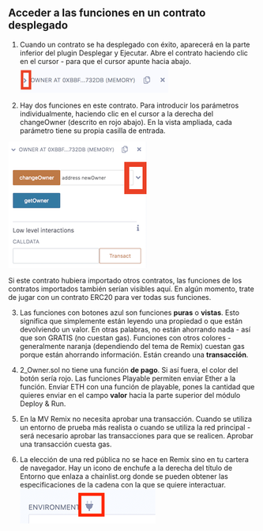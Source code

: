 ## Acceder a las funciones en un contrato desplegado

1. Cuando un contrato se ha desplegado con éxito, aparecerá en la parte inferior del plugin Desplegar y Ejecutar. Abre el contrato haciendo clic en el cursor - para que el cursor apunte hacia abajo.
  ![desplegar contrato](https://raw.githubusercontent.com/ethereum/remix-workshops/master/Basics/interacting/images/instance.png "contrato desplegado")

2. Hay dos funciones en este contrato.  Para introducir los parámetros individualmente, haciendo clic en el cursor a la derecha del changeOwner (descrito en rojo abajo). En la vista ampliada, cada parámetro tiene su propia casilla de entrada.

![Desplegar contrato](https://raw.githubusercontent.com/ethereum/remix-workshops/master/Basics/interacting/images/deployed_open2.png "contrato desplegado")

Si este contrato hubiera importado otros contratos, las funciones de los contratos importados también serían visibles aquí.  En algún momento, trate de jugar con un contrato ERC20 para ver todas sus funciones.

3. Las funciones con botones azul son funciones **puras** o **vistas**.  Esto significa que simplemente están leyendo una propiedad o que están devolviendo un valor.  En otras palabras, no están ahorrando nada - así que son GRATIS (no cuestan gas).  Funciones con otros colores - generalmente naranja (dependiendo del tema de Remix) cuestan gas porque están ahorrando información.  Están creando una **transacción**.

4. 2_Owner.sol no tiene una función **de pago**.  Si así fuera, el color del botón sería rojo.  Las funciones Playable permiten enviar Ether a la función.  Enviar ETH con una función de playable, pones la cantidad que quieres enviar en el campo **valor** hacia la parte superior del módulo Deploy & Run.

5. En la MV Remix no necesita aprobar una transacción.  Cuando se utiliza un entorno de prueba más realista o cuando se utiliza la red principal - será necesario aprobar las transacciones para que se realicen. Aprobar una transacción cuesta gas.

6. La elección de una red pública no se hace en Remix sino en tu cartera de navegador.  Hay un icono de enchufe a la derecha del título de Entorno que enlaza a chainlist.org donde se pueden obtener las especificaciones de la cadena con la que se quiere interactuar.
  ![chainlist](https://raw.githubusercontent.com/ethereum/remix-workshops/master/Basics/interacting/images/chainlist.png "lista de cadenas")
